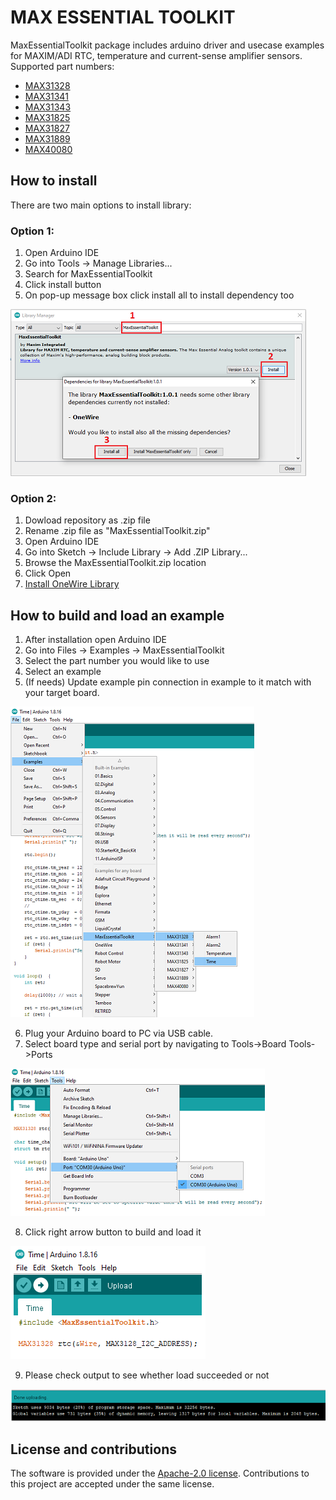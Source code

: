 # MAX ESSENTIAL TOOLKIT

MaxEssentialToolkit package includes arduino driver and usecase examples for MAXIM/ADI  RTC, temperature and current-sense amplifier sensors.
Supported part numbers:

- [MAX31328](https://www.maximintegrated.com/en/products/analog/real-time-clocks/MAX31328.html)
- [MAX31341](https://www.maximintegrated.com/en/products/analog/real-time-clocks/MAX31341B.html)
- [MAX31343](https://www.maximintegrated.com/en/products/analog/real-time-clocks/MAX31343.html)
- [MAX31825](https://www.maximintegrated.com/en/products/sensors/MAX31825.html)
- [MAX31827](https://www.maximintegrated.com/en/products/sensors/MAX31827.html)
- [MAX31889](https://www.maximintegrated.com/en/products/sensors/MAX31889.html)
- [MAX40080](https://www.maximintegrated.com/en/products/analog/amplifiers/MAX40080.html)


## How to install
There are two main options to install library:
### Option 1:
 1. Open Arduino IDE
 2. Go into Tools -> Manage Libraries...
 3. Search for MaxEssentialToolkit
 4. Click install button
 5. On pop-up message box click install all to install dependency too

![Installation](./Images/installation.png)

### Option 2: 
 1. Dowload repository as .zip file
 2. Rename .zip file as "MaxEssentialToolkit.zip" 
 3. Open Arduino IDE
 4. Go into Sketch -> Include Library -> Add .ZIP Library...
 5. Browse the MaxEssentialToolkit.zip location
 6. Click Open
 7. [Install OneWire Library](https://www.arduino.cc/reference/en/libraries/onewire/)

## How to build and load an example
 1. After installation open Arduino IDE
 2. Go into Files -> Examples -> MaxEssentialToolkit
 3. Select the part number you would like to use
 4. Select an example
 5. (If needs) Update example pin connection in example to it match with your target board.

 ![Select an example](./Images/how_to_build/1_select_an_example.png)

 6. Plug your Arduino board to PC via USB cable.
 7.	Select board type and serial port by navigating to
		Tools->Board
		Tools->Ports

 ![Select board and port](./Images/how_to_build/2_select_port.png)

 8. Click right arrow button to build and load it

 ![Build and load image](./Images/how_to_build/3_build_and_load_image.png)

 9. Please check output to see whether load succeeded or not
 
 ![Output screen](./Images/how_to_build/4_after_load_output_screen.png)


## License and contributions
The software is provided under the [Apache-2.0 license](LICENSE-apache-2.0.txt). 
Contributions to this project are accepted under the same license.
